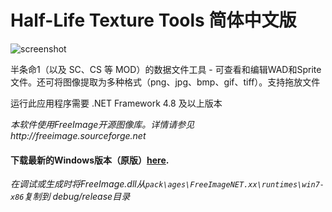 Half-Life Texture Tools 简体中文版
================

![screenshot](https://yuraj.ucoz.com/HLTextureTools_15.png)

半条命1（以及 SC、CS 等 MOD）的数据文件工具 - 可查看和编辑WAD和Sprite文件。还可将图像提取为多种格式（png、jpg、bmp、gif、tiff）。支持拖放文件

运行此应用程序需要 .NET Framework 4.8 及以上版本

*本软件使用FreeImage开源图像库。详情请参见http://freeimage.sourceforge.net*

#### 下载最新的Windows版本（原版）[here](https://github.com/yuraj11/HL-Texture-Tools/releases).

*在调试或生成时将FreeImage.dll从`pack\ages\FreeImageNET.xx\runtimes\win7-x86`复制到 debug/release目录*

